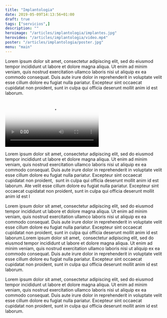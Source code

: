 ```yaml
---
title: "Implantologia"
date: 2019-05-09T14:13:56+01:00
draft: true
tags: ["servicios",]
description: ""
heroimage: "/articles/implantologia/implantes.jpg"
herovideo: "/articles/implantologia/video.mp4"
poster: "/articles/implantologia/poster.jpg"
menu: "main"
---
```


Lorem ipsum dolor sit amet, consectetur adipiscing elit, sed do eiusmod tempor incididunt ut labore et dolore magna aliqua. Ut enim ad minim veniam, quis nostrud exercitation ullamco laboris nisi ut aliquip ex ea commodo consequat. Duis aute irure dolor in reprehenderit in voluptate velit esse cillum dolore eu fugiat nulla pariatur. Excepteur sint occaecat cupidatat non proident, sunt in culpa qui officia deserunt mollit anim id est laborum.

<video class="ocultar" poster="/articles/implantologia/poster.jpg" controls playsinline >
        <source src="/articles/implantologia/video.mp4" type="video/mp4" >
        <p>Your browser doesn't support HTML5 video. Here is a <a href="/articles/implantologia/video.mp4">link to the video</a> instead.</p>
</video>

Lorem ipsum dolor sit amet, consectetur adipiscing elit, sed do eiusmod tempor incididunt ut labore et dolore magna aliqua. Ut enim ad minim veniam, quis nostrud exercitation ullamco laboris nisi ut aliquip ex ea commodo consequat. Duis aute irure dolor in reprehenderit in voluptate velit esse cillum dolore eu fugiat nulla pariatur. Excepteur sint occaecat cupidatat non proident, <img class="imagefloat-l" src="/articles/implantologia/implantes.jpg" alt=""> sunt in culpa qui officia deserunt mollit anim id est laborum. Ate velit esse cillum dolore eu fugiat nulla pariatur. Excepteur sint occaecat cupidatat non proident, sunt in culpa qui officia deserunt mollit anim id est l

Lorem ipsum dolor sit amet, consectetur adipiscing elit, sed do eiusmod tempor incididunt ut labore et dolore magna aliqua. Ut enim ad minim veniam, quis nostrud exercitation ullamco laboris nisi ut aliquip ex ea commodo consequat. Duis aute irure dolor in reprehenderit in voluptate velit esse cillum dolore eu fugiat nulla pariatur.  Excepteur sint occaecat cupidatat non proident, sunt in culpa qui officia deserunt mollit anim id est laborum.Lorem ipsum dolor sit amet, <img class="imagefloat-r" src="/articles/implantologia/implantes.jpg" alt=""> consectetur adipiscing elit, sed do eiusmod tempor incididunt ut labore et dolore magna aliqua. Ut enim ad minim veniam, quis nostrud exercitation ullamco laboris nisi ut aliquip ex ea commodo consequat. Duis aute irure dolor in reprehenderit in voluptate velit esse cillum dolore eu fugiat nulla pariatur. Excepteur sint occaecat cupidatat non proident, sunt in culpa qui officia deserunt mollit anim id est laborum.

Lorem ipsum dolor sit amet, consectetur adipiscing elit, sed do eiusmod tempor incididunt ut labore et dolore magna aliqua. Ut enim ad minim veniam, quis nostrud exercitation ullamco laboris nisi ut aliquip ex ea commodo consequat. Duis aute irure dolor in reprehenderit in voluptate velit esse cillum dolore eu fugiat nulla pariatur. Excepteur sint occaecat cupidatat non proident, sunt in culpa qui officia deserunt mollit anim id est laborum.